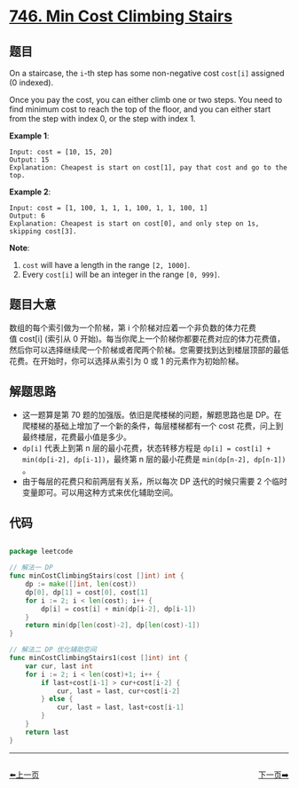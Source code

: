 # [746. Min Cost Climbing Stairs](https://leetcode.com/problems/min-cost-climbing-stairs/)


## 题目

On a staircase, the `i`-th step has some non-negative cost `cost[i]` assigned (0 indexed).

Once you pay the cost, you can either climb one or two steps. You need to find minimum cost to reach the top of the floor, and you can either start from the step with index 0, or the step with index 1.

**Example 1**:

    Input: cost = [10, 15, 20]
    Output: 15
    Explanation: Cheapest is start on cost[1], pay that cost and go to the top.

**Example 2**:

    Input: cost = [1, 100, 1, 1, 1, 100, 1, 1, 100, 1]
    Output: 6
    Explanation: Cheapest is start on cost[0], and only step on 1s, skipping cost[3].

**Note**:

1. `cost` will have a length in the range `[2, 1000]`.
2. Every `cost[i]` will be an integer in the range `[0, 999]`.


## 题目大意

数组的每个索引做为一个阶梯，第 i 个阶梯对应着一个非负数的体力花费值 cost\[i\] (索引从 0 开始)。每当你爬上一个阶梯你都要花费对应的体力花费值，然后你可以选择继续爬一个阶梯或者爬两个阶梯。您需要找到达到楼层顶部的最低花费。在开始时，你可以选择从索引为 0 或 1 的元素作为初始阶梯。


## 解题思路


- 这一题算是第 70 题的加强版。依旧是爬楼梯的问题，解题思路也是 DP。在爬楼梯的基础上增加了一个新的条件，每层楼梯都有一个 cost 花费，问上到最终楼层，花费最小值是多少。
- `dp[i]` 代表上到第 n 层的最小花费，状态转移方程是 `dp[i] = cost[i] + min(dp[i-2], dp[i-1])`，最终第 n 层的最小花费是 `min(dp[n-2], dp[n-1])` 。
- 由于每层的花费只和前两层有关系，所以每次 DP 迭代的时候只需要 2 个临时变量即可。可以用这种方式来优化辅助空间。



## 代码

```go

package leetcode

// 解法一 DP
func minCostClimbingStairs(cost []int) int {
	dp := make([]int, len(cost))
	dp[0], dp[1] = cost[0], cost[1]
	for i := 2; i < len(cost); i++ {
		dp[i] = cost[i] + min(dp[i-2], dp[i-1])
	}
	return min(dp[len(cost)-2], dp[len(cost)-1])
}

// 解法二 DP 优化辅助空间
func minCostClimbingStairs1(cost []int) int {
	var cur, last int
	for i := 2; i < len(cost)+1; i++ {
		if last+cost[i-1] > cur+cost[i-2] {
			cur, last = last, cur+cost[i-2]
		} else {
			cur, last = last, last+cost[i-1]
		}
	}
	return last
}

```


----------------------------------------------
<div style="display: flex;justify-content: space-between;align-items: center;">
<p><a href="https://books.halfrost.com/leetcode/ChapterFour/0700~0799/0745.Prefix-and-Suffix-Search/">⬅️上一页</a></p>
<p><a href="https://books.halfrost.com/leetcode/ChapterFour/0700~0799/0748.Shortest-Completing-Word/">下一页➡️</a></p>
</div>
